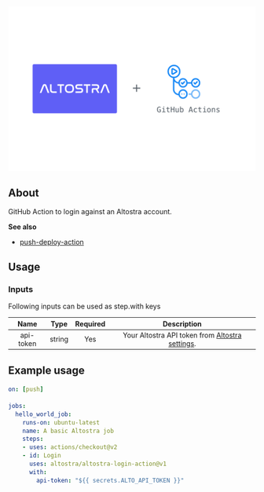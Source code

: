 ![altostra-integration](./resources/img/github-actions-ci-cd-altostra.png)
## About

GitHub Action to login against an Altostra account.

**See also**
* [push-deploy-action](https://github.com/altostra/push-deploy-action/tree/alpha)

## Usage

### Inputs
Following inputs can be used as step.with keys

| Name  | Type  | Required | Description  |
|:-:|:-:|:-:|:-:|
| api-token  | string  |  Yes |  Your Altostra API token from [Altostra settings](https://app.altostra.com/settings/tokens). |

## Example usage
```yaml
on: [push]

jobs:
  hello_world_job:
    runs-on: ubuntu-latest
    name: A basic Altostra job
    steps:
    - uses: actions/checkout@v2
    - id: Login
      uses: altostra/altostra-login-action@v1
      with:
        api-token: "${{ secrets.ALTO_API_TOKEN }}"
```